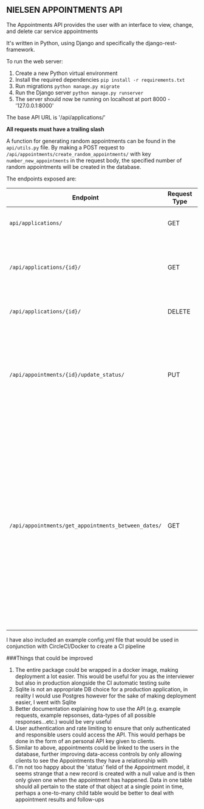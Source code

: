 ## NIELSEN APPOINTMENTS API

The Appointments API provides the user with an interface to view, change, and delete car service appointments

It's written in Python, using Django and specifically the django-rest-framework.

To run the web server:

1. Create a new Python virtual environment
2. Install the required dependencies `pip install -r requirements.txt`
3. Run migrations `python manage.py migrate`
4. Run the Django server `python manage.py runserver`
5. The server should now be running on localhost at port 8000 - '127.0.0.1:8000'

The base API URL is '/api/applications/'

**All requests must have a trailing slash**

A function for generating random appointments can be found in the `api/utils.py` file. By making a POST request to `/api/appointments/create_random_appointments/` with key `number_new_appointments` in the request body, the specified number of random appointments will be created in the database. 

The endpoints exposed are:

| Endpoint      | Request Type |  Result |
| ----------- | ----------- | ----------- |
| `api/applications/`      | GET       | Returns a list of all Appointment objects in the database |
| `/api/applications/{id}/` | GET        | Returns a single Appointment object with primary key {id}. If it does not exist, a 404 is returned |
| `/api/applications/{id}/` | DELETE        | Deletes the Appointment object with primary key {id}
| `/api/appointments/{id}/update_status/` | PUT        | Updates the status of the specified appointment with the status defined in the request body under the key 'status'. Available choices are [1,2,3] 
| `/api/appointments/get_appointments_between_dates/`| GET        | Retrieves all the appointments between a specified date range, ordered by price (highest first). The start and end datetimes must be passed as query parameters: **start_date_time** and **end_date_time**. The datetime is in the format %YEAR-%MONTH-%DAYT%HOUR-%MINUTE-%SECOND. E.G. for the 13th December 2021 12PM, it would be 2021-12-13T12-00-00


I have also included an example config.yml file that would be used in conjunction with CircleCI/Docker to create a CI pipeline

###Things that could be improved
1. The entire package could be wrapped in a docker image, making deployment a lot easier. This would be useful for you as the interviewer but also in production alongside the CI automatic testing suite
2. Sqlite is not an appropriate DB choice for a production application, in reality I would use Postgres however for the sake of making deployment easier, I went with Sqlite
3. Better documentation explaining how to use the API (e.g. example requests, example repsonses, data-types of all possible responses...etc.) would be very useful
4. User authentication and rate limiting to ensure that only authenticated and responsible users could access the API. This would perhaps be done in the form of an personal API key given to clients. 
5. Similar to above, appointments could be linked to the users in the database, further improving data-access controls by only allowing clients to see the Appointments they have a relationship with
6. I'm not too happy about the 'status' field of the Appointment model, it seems strange that a new record is created with a null value and is then only given one when the appointment has happened. Data in one table should all pertain to the state of that object at a single point in time, perhaps a one-to-many child table would be better to deal with appointment results and follow-ups